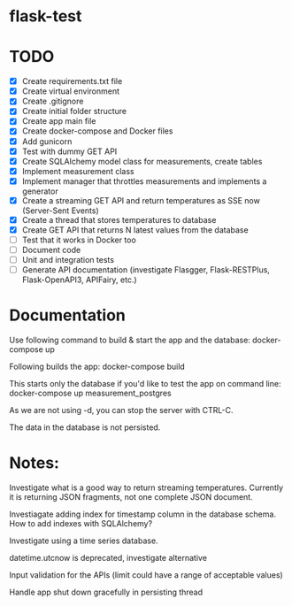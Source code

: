# flask-test

# TODO

- [x] Create requirements.txt file
- [x] Create virtual environment
- [x] Create .gitignore
- [x] Create initial folder structure
- [x] Create app main file
- [x] Create docker-compose and Docker files
- [x] Add gunicorn
- [x] Test with dummy GET API
- [x] Create SQLAlchemy model class for measurements, create tables
- [x] Implement measurement class
- [x] Implement manager that throttles measurements and implements a generator
- [x] Create a streaming GET API and return temperatures as SSE now (Server-Sent Events)
- [x] Create a thread that stores temperatures to database
- [x] Create GET API that returns N latest values from the database
- [ ] Test that it works in Docker too
- [ ] Document code
- [ ] Unit and integration tests
- [ ] Generate API documentation (investigate Flasgger, Flask-RESTPlus, Flask-OpenAPI3, APIFairy, etc.)

# Documentation

Use following command to build & start the app and the database:
docker-compose up

Following builds the app:
docker-compose build

This starts only the database if you'd like to test the app on command line:
docker-compose up measurement_postgres

As we are not using -d, you can stop the server with CTRL-C.

The data in the database is not persisted.

# Notes:

Investigate what is a good way to return streaming temperatures. Currently it is returning JSON fragments, not one complete JSON document.

Investiagate adding index for timestamp column in the database schema. How to add indexes with SQLAlchemy?

Investigate using a time series database.

datetime.utcnow is deprecated, investigate alternative

Input validation for the APIs (limit could have a range of acceptable values)

Handle app shut down gracefully in persisting thread

